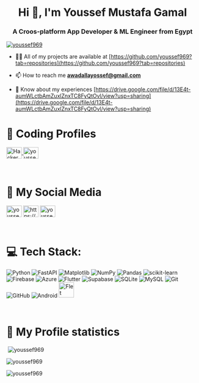 <h1 align="center">Hi 👋, I'm Youssef Mustafa Gamal</h1>
<h3 align="center">A Croos-platform App Developer & ML Engineer from Egypt</h3>

<p align="left"> <a href="https://github.com/ryo-ma/github-profile-trophy"><img src="https://github-profile-trophy.vercel.app/?username=youssef969" alt="youssef969" /></a> </p>

- 👨‍💻 All of my projects are available at [https://github.com/youssef969?tab=repositories](https://github.com/youssef969?tab=repositories)

- 📫 How to reach me **awadallayossef@gmail.com**

- 📄 Know about my experiences [https://drive.google.com/file/d/13E4t-aumWLctbAmZuxlZnxTC8FyQtOvl/view?usp=sharing](https://drive.google.com/file/d/13E4t-aumWLctbAmZuxlZnxTC8FyQtOvl/view?usp=sharing)

# 🧠 Coding Profiles

<a href="https://www.hackerrank.com/profile/awadallayossef" target="_blank">
  <img align="center" src="https://upload.wikimedia.org/wikipedia/commons/6/65/HackerRank_logo.png" alt="HackerRank" height="30" width="40" />
</a>
<a href="https://www.leetcode.com/youssefmustafa296" target="blank"><img align="center" src="https://raw.githubusercontent.com/rahuldkjain/github-profile-readme-generator/master/src/images/icons/Social/leet-code.svg" alt="youssefmustafa296" height="30" width="40" /></a>
</p>

&nbsp;&nbsp;&nbsp;&nbsp;&nbsp;&nbsp;


# 💬 My Social Media
<a href="https://www.linkedin.com/in/youssef-mustafa-91a968284?utm_source=share&utm_campaign=share_via&utm_content=profile&utm_medium=android_app" target="blank"><img align="center" src="https://raw.githubusercontent.com/rahuldkjain/github-profile-readme-generator/master/src/images/icons/Social/linked-in-alt.svg" alt="youssefmustafa" height="30" width="40" /></a>
<a href="https://www.facebook.com/youssef.awadalla.75" target="blank"><img align="center" src="https://raw.githubusercontent.com/rahuldkjain/github-profile-readme-generator/master/src/images/icons/Social/facebook.svg" alt="https://www.facebook.com/youssef.awadalla.75" height="30" width="40" /></a>
<a href="https://instagram.com/youssefmustafa232" target="blank"><img align="center" src="https://raw.githubusercontent.com/rahuldkjain/github-profile-readme-generator/master/src/images/icons/Social/instagram.svg" alt="youssefmustafa232" height="30" width="40" /></a>

&nbsp;&nbsp;&nbsp;&nbsp;&nbsp;&nbsp;



# 💻 Tech Stack:

![Python](https://img.shields.io/badge/python-3670A0?style=plastic&logo=python&logoColor=ffdd54)
![FastAPI](https://img.shields.io/badge/FastAPI-005571?style=plastic&logo=fastapi)
![Matplotlib](https://img.shields.io/badge/Matplotlib-%23ffffff.svg?style=plastic&logo=Matplotlib&logoColor=black) ![NumPy](https://img.shields.io/badge/numpy-%23013243.svg?style=plastic&logo=numpy&logoColor=white) ![Pandas](https://img.shields.io/badge/pandas-%23150458.svg?style=plastic&logo=pandas&logoColor=white) ![scikit-learn](https://img.shields.io/badge/scikit--learn-%23F7931E.svg?style=plastic&logo=scikit-learn&logoColor=white)  ![Firebase](https://img.shields.io/badge/firebase-%23039BE5.svg?style=plastic&logo=firebase) ![Azure](https://img.shields.io/badge/azure-%230072C6.svg?style=plastic&logo=microsoftazure&logoColor=white) ![Flutter](https://img.shields.io/badge/Flutter-%2302569B.svg?style=plastic&logo=Flutter&logoColor=white) ![Supabase](https://img.shields.io/badge/Supabase-3ECF8E?style=plastic&logo=supabase&logoColor=white) ![SQLite](https://img.shields.io/badge/sqlite-%2307405e.svg?style=plastic&logo=sqlite&logoColor=white) ![MySQL](https://img.shields.io/badge/mysql-4479A1.svg?style=plastic&logo=mysql&logoColor=white) ![Git](https://img.shields.io/badge/git-%23F05033.svg?style=plastic&logo=git&logoColor=white) ![GitHub](https://img.shields.io/badge/github-%23121011.svg?style=plastic&logo=github&logoColor=white) 
![Android](https://img.shields.io/badge/Android-%23000000?style=plastic&logo=android&link=https%3A%2F%2Fdeveloper.android.com)
<a href="https://flet.dev" target="_blank">
  <img src="https://github.com/youssef969/youssef969/blob/main/flet.png?raw=true" alt="Flet Logo" height="40">
</a>

&nbsp;&nbsp;&nbsp;&nbsp;&nbsp;&nbsp;


# 📝 My Profile statistics
<p>&nbsp;<img align="center" src="https://github-readme-stats.vercel.app/api?username=youssef969&show_icons=true&locale=en" alt="youssef969" /></p>

<p><img align="center" src="https://github-readme-streak-stats.herokuapp.com/?user=youssef969&" alt="youssef969" /></p>

<p><img align="left" src="https://github-readme-stats.vercel.app/api/top-langs?username=youssef969&show_icons=true&locale=en&layout=compact" alt="youssef969" /></p>
